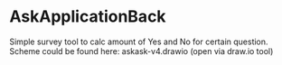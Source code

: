 # AskApplicationBack

Simple survey tool to calc amount of Yes and No for certain question.
Scheme could be found here: askask-v4.drawio
(open via draw.io tool)

